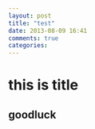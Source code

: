 ```yaml
---
layout: post
title: "test"
date: 2013-08-09 16:41
comments: true
categories: 
---
```


this is title
============

goodluck 
---------


